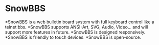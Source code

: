 SnowBBS
=======
*SnowBBS is a web bulletin board system with full keyboard control like a telnet bbs.
*SnowBBS supports ANSI-Art, SVG, Audio, Video... and will support more features in future.
*SnowBBS is designed responsively.
*SnowBBS is friendly to touch devices.
*SnowBBS is open-source.
